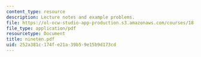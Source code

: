 ```yaml
---
content_type: resource
description: Lecture notes and example problems.
file: https://ol-ocw-studio-app-production.s3.amazonaws.com/courses/18-305-advanced-analytic-methods-in-science-and-engineering-fall-2004/252a381c174fe21a39b59e15b9d173cd_nineten.pdf
file_type: application/pdf
resourcetype: Document
title: nineten.pdf
uid: 252a381c-174f-e21a-39b5-9e15b9d173cd
---
```

